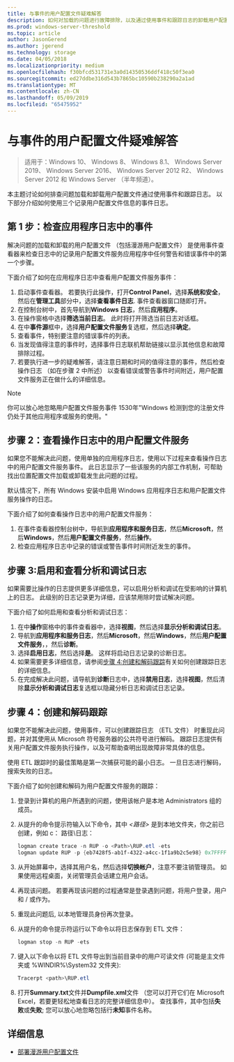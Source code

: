```yaml
---
title: 与事件的用户配置文件疑难解答
description: 如何对加载的问题进行故障排除，以及通过使用事件和跟踪日志的卸载用户配置文件。
ms.prod: windows-server-threshold
ms.topic: article
author: JasonGerend
ms.author: jgerend
ms.technology: storage
ms.date: 04/05/2018
ms.localizationpriority: medium
ms.openlocfilehash: f30bfcd531731e3a0d14350536ddf418c50f3ea0
ms.sourcegitcommit: ed27ddbe316d543b7865bc10590b238290a2a1ad
ms.translationtype: MT
ms.contentlocale: zh-CN
ms.lasthandoff: 05/09/2019
ms.locfileid: "65475952"
---
```

# <a name="troubleshoot-user-profiles-with-events"></a>与事件的用户配置文件疑难解答

>适用于：Windows 10、 Windows 8、 Windows 8.1、 Windows Server 2019、 Windows Server 2016、 Windows Server 2012 R2、 Windows Server 2012 和 Windows Server （半年频道）。

本主题讨论如何排查问题加载和卸载用户配置文件通过使用事件和跟踪日志。 以下部分介绍如何使用三个记录用户配置文件信息的事件日志。

## <a name="step-1-checking-events-in-the-application-log"></a>第 1 步：检查应用程序日志中的事件

解决问题的加载和卸载的用户配置文件 （包括漫游用户配置文件） 是使用事件查看器来检查日志中的记录用户配置文件服务应用程序中任何警告和错误事件中的第一个步骤。

下面介绍了如何在应用程序日志中查看用户配置文件服务事件：

1. 启动事件查看器。 若要执行此操作，打开**Control Panel**，选择**系统和安全**，然后在**管理工具**部分中，选择**查看事件日志**. 事件查看器窗口随即打开。
2. 在控制台树中，首先导航到**Windows 日志**，然后**应用程序**。
3. 在操作窗格中选择**筛选当前日志**。 此时将打开筛选当前日志对话框。
4. 在中**事件源**框中，选择**用户配置文件服务**复选框，然后选择**确定**。
5. 查看事件，特别要注意的错误事件的列表。
6. 当发现值得注意的事件时，选择事件日志联机帮助链接以显示其他信息和故障排除过程。
7. 若要执行进一步的疑难解答，请注意日期和时间的值得注意的事件，然后检查操作日志 （如在步骤 2 中所述） 以查看错误或警告事件时间附近，用户配置文件服务正在做什么的详细信息。

>[!NOTE]
>你可以放心地忽略用户配置文件服务事件 1530年"Windows 检测到您的注册文件仍处于其他应用程序或服务的使用。"

## <a name="step-2-view-the-operational-log-for-the-user-profile-service"></a>步骤 2：查看操作日志中的用户配置文件服务

如果您不能解决此问题，使用单独的应用程序日志，使用以下过程来查看操作日志中的用户配置文件服务事件。 此日志显示了一些该服务的内部工作机制，可帮助找出位置配置文件加载或卸载发生此问题的过程。

默认情况下，所有 Windows 安装中启用 Windows 应用程序日志和用户配置文件服务操作的日志。

下面介绍了如何查看操作日志中的用户配置文件服务：

1. 在事件查看器控制台树中，导航到**应用程序和服务日志**，然后**Microsoft**，然后**Windows**，然后**用户配置文件服务**，然后**操作**。
2. 检查应用程序日志中记录的错误或警告事件时间附近发生的事件。

## <a name="step-3-enable-and-view-analytic-and-debug-logs"></a>步骤 3:启用和查看分析和调试日志

如果需要比操作的日志提供更多详细信息，可以启用分析和调试在受影响的计算机上的日志。 此级别的日志记录更为详细，应该禁用除时尝试解决问题。

下面介绍了如何启用和查看分析和调试日志：

1. 在中**操作**窗格中的事件查看器中，选择**视图**，然后选择**显示分析和调试日志**。
2. 导航到**应用程序和服务日志**，然后**Microsoft**，然后**Windows**，然后**用户配置文件服务**，，然后**诊断**。
3. 选择**启用日志**，然后选择**是**。 这样将启动日志记录的诊断日志。
4. 如果需要更多详细信息，请参阅[步骤 4:创建和解码跟踪](#step-4-creating-and-decoding-a-trace)有关如何创建跟踪日志的详细信息。
5. 在完成解决此问题，请导航到**诊断**日志中，选择**禁用日志**，选择**视图**，然后清除**显示分析和调试日志**复选框以隐藏分析日志和调试日志记录。

## <a name="step-4-creating-and-decoding-a-trace"></a>步骤 4：创建和解码跟踪

如果您不能解决此问题，使用事件，可以创建跟踪日志 （ETL 文件） 时重现此问题，并对其使用从 Microsoft 符号服务器的公共符号进行解码。 跟踪日志提供有关用户配置文件服务执行操作，以及可帮助查明出现故障非常具体的信息。

使用 ETL 跟踪时的最佳策略是第一次捕获可能的最小日志。 一旦日志进行解码，搜索失败的日志。

下面介绍了如何创建和解码为用户配置文件服务的跟踪：

1. 登录到计算机的用户所遇到的问题，使用该帐户是本地 Administrators 组的成员。
2. 从提升的命令提示符输入以下命令，其中 *\<路径\>* 是到本地文件夹，你之前已创建，例如 c： 路径\\日志：
        
    ```PowerShell
    logman create trace -n RUP -o <Path>\RUP.etl -ets
    logman update RUP -p {eb7428f5-ab1f-4322-a4cc-1f1a9b2c5e98} 0x7FFFFFFF 0x7 -ets
    ```
3. 从开始屏幕中，选择其用户名，然后选择**切换帐户**，注意不要注销管理员。 如果使用远程桌面，关闭管理员会话建立用户会话。
4. 再现该问题。 若要再现该问题的过程通常是登录遇到问题，将用户登录，用户和 / 或作为。
5. 重现此问题后, 以本地管理员身份再次登录。
6. 从提升的命令提示符运行以下命令以将日志保存到 ETL 文件：
  
    ```PowerShell
    logman stop -n RUP -ets
    ```
7. 键入以下命令以将 ETL 文件导出到当前目录中的用户可读文件 (可能是主文件夹或 %WINDIR%\\System32 文件夹):
    
    ```PowerShell
    Tracerpt <path>\RUP.etl
    ```
8. 打开**Summary.txt**文件并**Dumpfile.xml**文件 （您可以打开它们在 Microsoft Excel，若要更轻松地查看日志的完整详细信息中）。 查找事件，其中包括**失败**或**失败**; 您可以放心地忽略包括行**未知**事件名称。

## <a name="more-information"></a>详细信息

* [部署漫游用户配置文件](deploy-roaming-user-profiles.md)